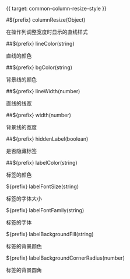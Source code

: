 {{ target: common-column-resize-style }}

#${prefix} columnResize(Object)

在操作列调整宽度时显示的直线样式

##${prefix} lineColor(string)

直线的颜色

##${prefix} bgColor(string)

背景线的颜色

##${prefix} lineWidth(number)

直线的线宽

##${prefix} width(number)

背景线的宽度

##${prefix} hiddenLabel(boolean)

是否隐藏标签

##${prefix} labelColor(string)

标签的颜色

${prefix} labelFontSize(string)

标签的字体大小

${prefix} labelFontFamily(string)

标签的字体

${prefix} labelBackgroundFill(string)

标签的背景颜色

${prefix} labelBackgroundCornerRadius(number)

标签的背景圆角

